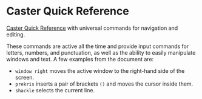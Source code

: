 # Caster Quick Reference
[Caster Quick Reference](https://github.com/dictation-toolbox/Caster/blob/master/CasterQuickReference.pdf) with universal commands for navigation and editing.

These commands are active all the time and provide input commands for letters, numbers, and punctuation, as well as the ability to easily manipulate windows and text. A few examples from the document are:

- `window right` moves the active window to the right-hand side of the screen.
- `prekris` inserts a pair of brackets `()` and moves the cursor inside them.
- `shackle` selects the current line.
